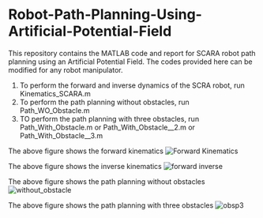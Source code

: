 # Robot-Path-Planning-Using-Artificial-Potential-Field
This repository contains the MATLAB code and report for SCARA robot path planning using an Artificial Potential Field. The codes provided here can be modified for any robot manipulator. 
1. To perform the forward and inverse dynamics of the SCRA robot, run Kinematics_SCARA.m
2. To perform the path planning without obstacles, run Path_WO_Obstacle.m
3. TO perform the path planning with three obstacles, run Path_With_Obstacle.m or Path_With_Obstacle__2.m or Path_With_Obstacle__3.m

The above figure shows the forward kinematics
![Forward Kinematics](https://github.com/user-attachments/assets/447345b6-6102-46b8-82aa-5abaa38386de)

The above figure shows the inverse kinematics 
![forward inverse](https://github.com/user-attachments/assets/2646ea6d-fd8b-42fa-9596-76d91bed670f)

The above figure shows the path planning without obstacles 
![without_obstacle](https://github.com/user-attachments/assets/e6feea37-7490-40a1-a042-85bebedcb8f8)

The above figure shows the path planning with three obstacles 
![obsp3](https://github.com/user-attachments/assets/f0ff49d1-38b4-4879-8ff6-6af12a05c991)


